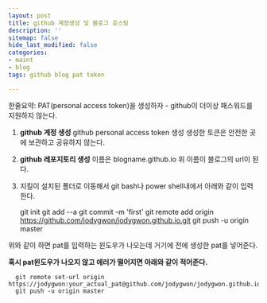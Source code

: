 ```yaml
---
layout: post
title: github 계정생성 및 블로그 호스팅
description: ''
sitemap: false
hide_last_modified: false
categories:
- maint
- blog
tags: github blog pat token

---
```

한줄요약: PAT(personal access token)을 생성하자 - github이 더이상 패스워드를 지원하지 않는다.

1. **github 계정 생성**
   github personal access token 생성
   생성한 토큰은 안전한 곳에 보관하고 공유하지 않는다.
2. **github 레포지토리 생성**
   이름은 blogname.github.io
   위 이름이 블로그의 url이 된다.
3. 지킬이 설치된 폴더로 이동해서
   git bash나 power shell내에서 아래와 같이 입력한다.

      git init
      git add --a
      git commit -m 'first'
      git remote add origin https://github.com/jodygwon/jodygwon.github.io.git
      git push -u origin master

위와 같이 하면 pat를 입력하는 윈도우가 나오는데 거기에 전에 생성한 pat를 넣어준다.


**혹시 pat윈도우가 나오지 않고 에러가 떨어지면 아래와 같이 적어준다.**

      git remote set-url origin https://jodygwon:your_actual_pat@github.com/jodygwon/jodygwon.github.io.git
      git push -u origin master